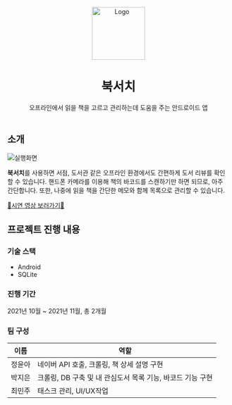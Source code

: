 <div id="top"></div>
<!-- PROJECT LOGO -->
<br />
<div align="center">
    <img src="https://user-images.githubusercontent.com/41707077/226920012-2f1eb389-6081-4810-b62d-b86f332cc10b.jpg" alt="Logo" width="120" height="120">
  </a>
  <h1 align="center">북서치</h1>

  <p align="center">
    오프라인에서 읽을 책을 고르고 관리하는데 도움을 주는 안드로이드 앱
    <br />
    <br />
  </p>
</div>

## 소개

![실행화면](https://user-images.githubusercontent.com/41707077/226924184-64ad7e50-dab8-429d-b033-60832229e04f.jpg)

**북서치**를 사용하면 서점, 도서관 같은 오프라인 환경에서도 간편하게 도서 리뷰를 확인할 수 있습니다. 핸드폰 카메라를 이용해 책의 바코드를 스캔하기만 하면 되므로, 아주 간단합니다. 또한, 나중에 읽을 책을 간단한 메모와 함께 목록으로 관리할 수 있습니다.

[🎥시연 영상 보러가기🎥](https://www.youtube.com/watch?v=1NXkuvBrME8)

## 프로젝트 진행 내용

### 기술 스택

- Android
- SQLite

### 진행 기간

2021년 10월 ~ 2021년 11월, 총 2개월

### 팀 구성

| 이름   | 역할                                                       |
| ------ | ---------------------------------------------------------- |
| 정윤아 | 네이버 API 호출, 크롤링, 책 상세 설명 구현                 |
| 박지은 | 크롤링, DB 구축 및 내 관심도서 목록 기능, 바코드 기능 구현 |
| 최민주 | 태스크 관리, UI/UX작업                                     |
